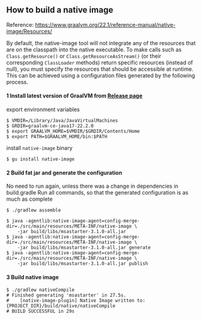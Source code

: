 ## How to build a native image

Reference: https://www.graalvm.org/22.1/reference-manual/native-image/Resources/

By default, the native-image tool will not integrate any of the resources
that are on the classpath into the native executable.
To make calls such as `Class.getResource()` or `Class.getResourceAsStream()`
(or their corresponding `ClassLoader` methods) return specific resources (instead of null),
you must specify the resources that should be accessible at runtime.
This can be achieved using a configuration files generated by the following process.

#### 1 Install latest version of GraalVM from [Release page](https://github.com/graalvm/graalvm-ce-builds/releases)

export environment variables

```shell
$ VMDIR=/Library/Java/JavaVirtualMachines
$ GRDIR=graalvm-ce-java17-22.2.0
$ export GRAALVM_HOME=$VMDIR/$GRDIR/Contents/Home
$ export PATH=$GRAALVM_HOME/bin:$PATH
```

install `native-image` binary
```shell
$ gu install native-image
```

#### 2 Build fat jar and generate the configuration

No need to run again, unless there was a change in dependencies in build.gradle
Run all commands, so that the generated configuration is as much as complete

```shell
$ ./gradlew assemble

$ java -agentlib:native-image-agent=config-merge-dir=./src/main/resources/META-INF/native-image \
	-jar build/libs/msastarter-3.1.0-all.jar
$ java -agentlib:native-image-agent=config-merge-dir=./src/main/resources/META-INF/native-image \
	-jar build/libs/msastarter-3.1.0-all.jar generate
$ java -agentlib:native-image-agent=config-merge-dir=./src/main/resources/META-INF/native-image \
	-jar build/libs/msastarter-3.1.0-all.jar publish
```

#### 3 Build native image

```shell
$ ./gradlew nativeCompile
# Finished generating 'msastarter' in 27.5s.
#    [native-image-plugin] Native Image written to: {PROJECT_DIR}/build/native/nativeCompile
# BUILD SUCCESSFUL in 29s
```

